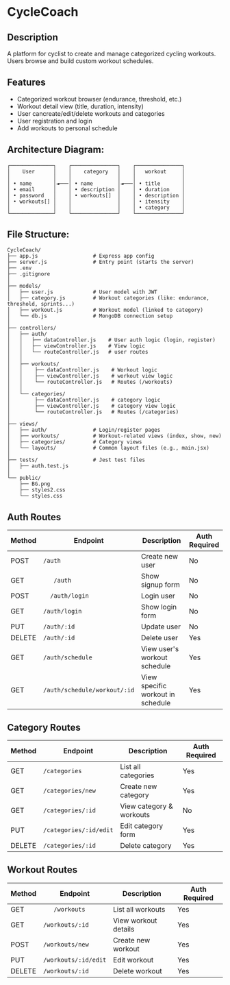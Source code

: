 # CycleCoach


## Description
A platform for cyclist to create and manage categorized cycling workouts. Users browse and build custom workout schedules.


## Features
- Categorized workout browser (endurance, threshold, etc.)
- Workout detail view (title, duration, intensity)
- User cancreate/edit/delete workouts and categories
- User registration and login
- Add workouts to personal schedule



## Architecture Diagram:
```
┌──────────────┐    ┌───────────────┐    ┌───────────────┐
│    User      │    │    category   │    │   workout     │
│              │    │               │    │               │
│ • name       │◄───│ • name        │◄───│ • title       │
│ • email      │    │ • description │    │ • duration    │
│ • password   │    │ • workouts[]  │    │ • description │
│ • workouts[] │    │               │    │ • itensity    │
│              │    │               │    │ • category    │
└──────────────┘    └───────────────┘    └───────────────┘
```

## File Structure:
```
CycleCoach/
├── app.js                  # Express app config
├── server.js               # Entry point (starts the server)
├── .env
├── .gitignore
│
├── models/
│   ├── user.js             # User model with JWT
│   ├── category.js         # Workout categories (like: endurance, threshold, sprints...)
│   ├── workout.js          # Workout model (linked to category)
│   └── db.js               # MongoDB connection setup
│
├── controllers/
│   ├── auth/
│   │   ├── dataController.js    # User auth logic (login, register)
│   │   ├── viewController.js    # View logic
│   │   └── routeController.js   # user routes
│   │
│   ├── workouts/
│   │    ├── dataController.js    # Workout logic
│   │    ├── viewController.js    # workout view logic
│   │    └── routeController.js   # Routes (/workouts)
│   │
│   └── categories/
│        ├── dataController.js    # category logic
│        ├── viewController.js    # category view logic
│        └── routeController.js   # Routes (/categories)
│
├── views/
│   ├── auth/               # Login/register pages
│   ├── workouts/           # Workout-related views (index, show, new)
│   ├── categories/         # Category views
│   └── layouts/            # Common layout files (e.g., main.jsx)
│
├── tests/                  # Jest test files
│   ├── auth.test.js
│
└── public/
    ├── BG.png   
    ├── styles2.css             
    └── styles.css
```

## Auth Routes
| Method | Endpoint | Description | Auth Required |
|--------|----------|-------------|---------------|
| POST | `/auth` | Create new user | No |
| GET | `	/auth` | 	Show signup form | No |
| POST | `	/auth/login` | Login user | No |
| GET | `/auth/login` | Show login form | No |
| PUT | `/auth/:id` | Update user | No |
| DELETE | `/auth/:id` | Delete user | Yes |
| GET | `/auth/schedule` | 	View user's workout schedule | Yes |
| GET | `/auth/schedule/workout/:id` | 	View specific workout in schedule | Yes |


## Category Routes
| Method | Endpoint | Description | Auth Required |
|--------|----------|-------------|---------------|
| GET | `/categories` | List all categories | Yes |
| GET | `/categories/new` | Create new category | Yes |
| GET | `/categories/:id` | View category & workouts | No |
| PUT | `/categories/:id/edit` | Edit category form | Yes |
| DELETE | `/categories/:id` | Delete category | Yes |

## Workout Routes
| Method | Endpoint | Description | Auth Required |
|--------|----------|-------------|---------------|
| GET | `	/workouts` | List all workouts | Yes |
| GET | `/workouts/:id` | View workout details | Yes |
| POST | `/workouts/new` | Create new workout | Yes |
| PUT | `/workouts/:id/edit` | Edit workout | Yes |
| DELETE | `/workouts/:id` | 	Delete workout | Yes |
